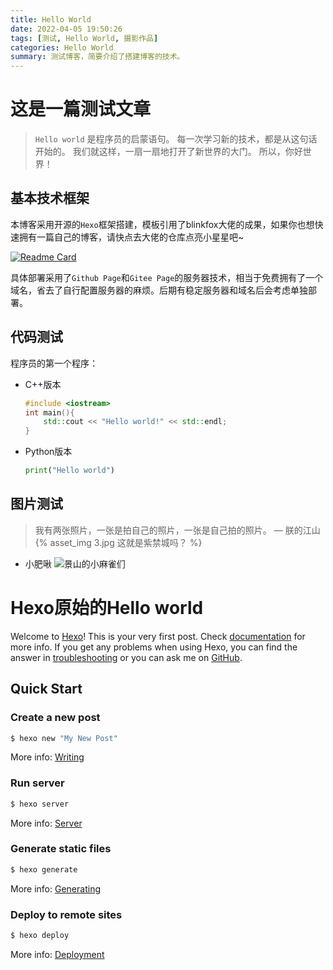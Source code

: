 ```yaml
---
title: Hello World
date: 2022-04-05 19:50:26
tags: [测试, Hello World, 摄影作品]
categories: Hello World
summary: 测试博客，简要介绍了搭建博客的技术。
---
```

# 这是一篇测试文章

> `Hello world` 是程序员的启蒙语句。
> 每一次学习新的技术，都是从这句话开始的。
> 我们就这样，一扇一扇地打开了新世界的大门。
> 所以，你好世界！
## 基本技术框架
本博客采用开源的`Hexo`框架搭建，模板引用了blinkfox大佬的成果，如果你也想快速拥有一篇自己的博客，请快点去大佬的仓库点亮小星星吧~

  [![Readme Card](https://github-readme-stats.vercel.app/api/pin/?username=blinkfox&repo=hexo-theme-matery)](https://github.com/blinkfox/hexo-theme-matery)

具体部署采用了`Github Page`和`Gitee Page`的服务器技术，相当于免费拥有了一个域名，省去了自行配置服务器的麻烦。后期有稳定服务器和域名后会考虑单独部署。

## 代码测试
程序员的第一个程序：
- C++版本
  ```cpp
  #include <iostream>
  int main(){
      std::cout << "Hello world!" << std::endl;
  }
  ```
- Python版本
  ```python
  print("Hello world")
  ``` 
## 图片测试
> 我有两张照片，一张是拍自己的照片，一张是自己拍的照片。
— 朕的江山
{% asset_img 3.jpg 这就是紫禁城吗？ %}
- 小肥啾
![景山的小麻雀们](birds.jpg)

# Hexo原始的Hello world
Welcome to [Hexo](https://hexo.io/)! This is your very first post. Check [documentation](https://hexo.io/docs/) for more info. If you get any problems when using Hexo, you can find the answer in [troubleshooting](https://hexo.io/docs/troubleshooting.html) or you can ask me on [GitHub](https://github.com/hexojs/hexo/issues).

## Quick Start

### Create a new post

``` bash
$ hexo new "My New Post"
```

More info: [Writing](https://hexo.io/docs/writing.html)

### Run server

``` bash
$ hexo server
```

More info: [Server](https://hexo.io/docs/server.html)

### Generate static files

``` bash
$ hexo generate
```

More info: [Generating](https://hexo.io/docs/generating.html)

### Deploy to remote sites

``` bash
$ hexo deploy
```

More info: [Deployment](https://hexo.io/docs/one-command-deployment.html)
